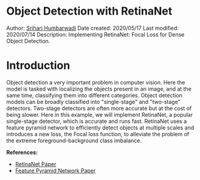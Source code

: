 # Object Detection with RetinaNet

Author: [Srihari Humbarwadi](https://twitter.com/srihari_rh)
Date created: 2020/05/17
Last modified: 2020/07/14
Description: Implementing RetinaNet: Focal Loss for Dense Object Detection.

# Introduction

Object detection a very important problem in computer
vision. Here the model is tasked with localizing the objects present in an
image, and at the same time, classifying them into different categories.
Object detection models can be broadly classified into "single-stage" and
"two-stage" detectors. Two-stage detectors are often more accurate but at the
cost of being slower. Here in this example, we will implement RetinaNet,
a popular single-stage detector, which is accurate and runs fast.
RetinaNet uses a feature pyramid network to efficiently detect objects at
multiple scales and introduces a new loss, the Focal loss function, to alleviate
the problem of the extreme foreground-background class imbalance.

**References:**

- [RetinaNet Paper](https://arxiv.org/abs/1708.02002)
- [Feature Pyramid Network Paper](https://arxiv.org/abs/1612.03144)
